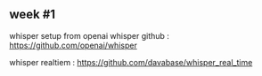 ## week #1

whisper setup from openai whisper github : https://github.com/openai/whisper

whisper realtiem : https://github.com/davabase/whisper_real_time
